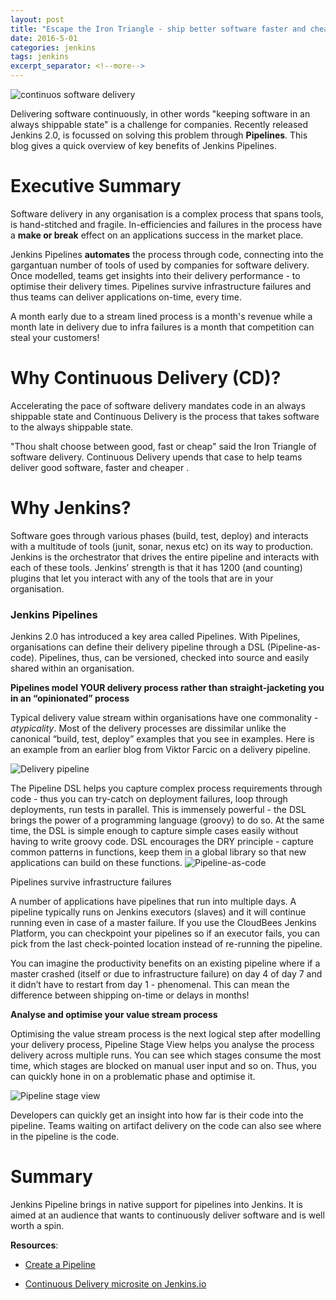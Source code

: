 ```yaml
---
layout: post
title: "Escape the Iron Triangle - ship better software faster and cheaper with Jenkins Pipelines."
date: 2016-5-01
categories: jenkins
tags: jenkins
excerpt_separator: <!--more-->
---
```


![continuos software delivery](https://media.licdn.com/mpr/mpr/jc/AAEAAQAAAAAAAAhYAAAAJDU5ZjVkYWI1LTUxZjUtNDA4My04M2M4LTBjMmFmNjE4ZDJlYw.png)

Delivering software continuously, in other words "keeping software in
an always shippable state" is a challenge for companies. Recently
released Jenkins 2.0, is focussed on solving this problem through
**Pipelines**. This blog gives a quick overview of key benefits of Jenkins
Pipelines.

<!--more-->
# Executive Summary


Software delivery in any organisation is a complex process that spans
tools, is hand-stitched and fragile. In-efficiencies and failures in
the process have a **make or break** effect on an applications success in
the market place.

Jenkins Pipelines **automates** the process through code, connecting into
the gargantuan number of tools of used by companies for software
delivery. Once modelled, teams get insights into their delivery
performance - to optimise their delivery times. Pipelines survive
infrastructure failures and thus teams can deliver applications
on-time, every time.

A month early due to a stream lined process is a month's revenue while
a month late in delivery due to infra failures is a month that
competition can steal your customers!

# Why Continuous Delivery (CD)?

Accelerating the pace of software delivery mandates code in an always
shippable state and Continuous Delivery is the process that takes
software to the always shippable state.

"Thou shalt choose between good, fast or cheap" said the Iron Triangle
of software delivery. Continuous Delivery upends that case to help
teams deliver good software, faster and cheaper .

# Why Jenkins?

Software goes through various phases (build, test, deploy) and
interacts with a multitude of tools (junit, sonar, nexus etc) on its
way to production. Jenkins is the orchestrator that drives the entire
pipeline and interacts with each of these tools. Jenkins’ strength is
that it has 1200 (and counting) plugins that let you interact with any
of the tools that are in your organisation.

### Jenkins Pipelines


Jenkins 2.0 has introduced a key area called Pipelines. With
Pipelines, organisations can define their delivery pipeline through a
DSL (Pipeline-as-code). Pipelines, thus, can be versioned, checked
into source and easily shared within an organisation.

**Pipelines model YOUR delivery process rather than straight-jacketing you in an “opinionated” process**

Typical delivery value stream within organisations have one
commonality - _atypicality_. Most of the delivery processes are
dissimilar unlike the canonical “build, test, deploy” examples that
you see in examples. Here is an example from an earlier blog from
Viktor Farcic on a delivery pipeline.

![Delivery pipeline](https://www.cloudbees.com/sites/default/files/jenkins2-harpreet-blog2-1.png)


 The Pipeline DSL helps you capture complex process requirements
 through code - thus you can try-catch on deployment failures, loop
 through deployments, run tests in parallel. This is immensely
 powerful - the DSL brings the power of a programming language
 (groovy) to do so. At the same time, the DSL is simple enough to
 capture simple cases easily without having to write groovy code. DSL
 encourages the DRY principle - capture common patterns in functions,
 keep them in a global library so that new applications can build on
 these functions.
![Pipeline-as-code](https://www.cloudbees.com/sites/default/files/jenkins2-harpreet-blog2-2.png)

Pipelines survive infrastructure failures

A number of applications have pipelines that run into multiple days. A
pipeline typically runs on Jenkins executors (slaves) and it will
continue running even in case of a master failure. If you use the
CloudBees Jenkins Platform, you can checkpoint your pipelines so if an
executor fails, you can pick from the last check-pointed location
instead of re-running the pipeline.

You can imagine the productivity benefits on an existing pipeline
where if a master crashed (itself or due to infrastructure failure) on
day 4 of day 7 and it didn’t have to restart from day 1 -
phenomenal. This can mean the difference between shipping on-time or
delays in months!

**Analyse and optimise your value stream process**

Optimising the value stream process is the next logical step after
modelling your delivery process, Pipeline Stage View helps you analyse
the process delivery across multiple runs. You can see which stages
consume the most time, which stages are blocked on manual user input
and so on. Thus, you can quickly hone in on a problematic phase and
optimise it.

![Pipeline stage view](https://www.cloudbees.com/sites/default/files/jenkins2-harpreet-blog2-3.png)

Developers can quickly get an insight into how far is their code into
the pipeline. Teams waiting on artifact delivery on the code can also
see where in the pipeline is the code.

# Summary

Jenkins Pipeline brings in native support for pipelines into
Jenkins. It is aimed at an audience that wants to continuously deliver
software and is well worth a spin.

**Resources**:

* [Create a Pipeline](https://jenkins.io/doc/pipeline/)

* [Continuous Delivery microsite on Jenkins.io](https://jenkins.io/solutions/pipeline/)

